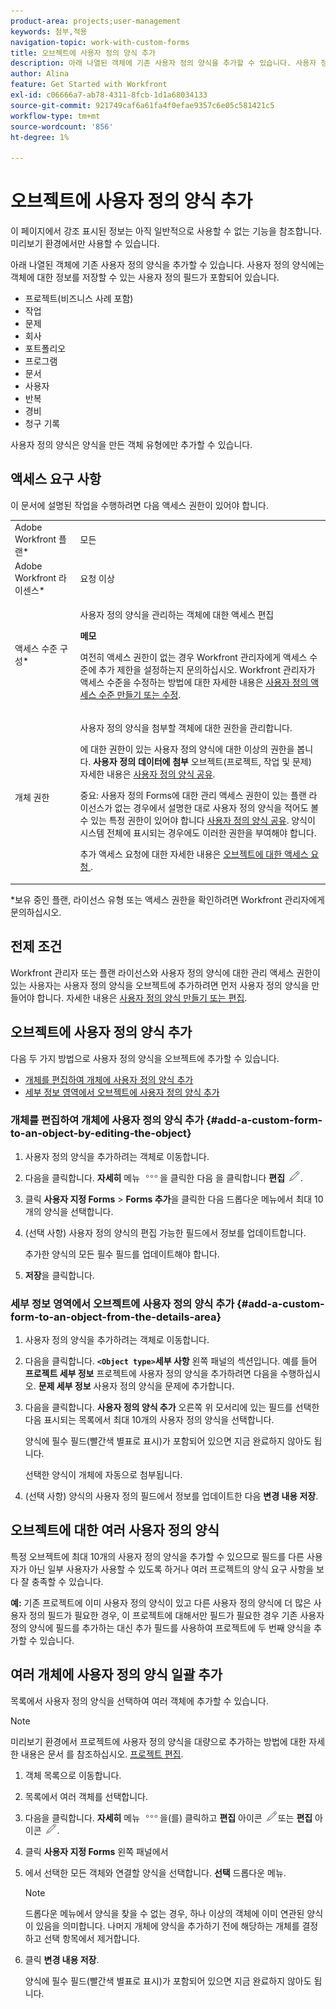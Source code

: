```yaml
---
product-area: projects;user-management
keywords: 첨부,적용
navigation-topic: work-with-custom-forms
title: 오브젝트에 사용자 정의 양식 추가
description: 아래 나열된 객체에 기존 사용자 정의 양식을 추가할 수 있습니다. 사용자 정의 양식에는 객체에 대한 정보를 저장할 수 있는 사용자 정의 필드가 포함되어 있습니다.
author: Alina
feature: Get Started with Workfront
exl-id: c06666a7-ab78-4311-8fcb-1d1a68034133
source-git-commit: 921749caf6a61fa4f0efae9357c6e05c581421c5
workflow-type: tm+mt
source-wordcount: '856'
ht-degree: 1%

---
```


# 오브젝트에 사용자 정의 양식 추가

<span class="preview">이 페이지에서 강조 표시된 정보는 아직 일반적으로 사용할 수 없는 기능을 참조합니다. 미리보기 환경에서만 사용할 수 있습니다.</span>

아래 나열된 객체에 기존 사용자 정의 양식을 추가할 수 있습니다. 사용자 정의 양식에는 객체에 대한 정보를 저장할 수 있는 사용자 정의 필드가 포함되어 있습니다.

* 프로젝트(비즈니스 사례 포함)
* 작업
* 문제
* 회사
* 포트폴리오
* 프로그램
* 문서
* 사용자
* 반복
* 경비
* 청구 기록

사용자 정의 양식은 양식을 만든 객체 유형에만 추가할 수 있습니다.

## 액세스 요구 사항

이 문서에 설명된 작업을 수행하려면 다음 액세스 권한이 있어야 합니다.

<table style="table-layout:auto"> 
 <col> 
 <col> 
 <tbody> 
  <tr> 
   <td role="rowheader">Adobe Workfront 플랜*</td> 
   <td> <p>모든 </p> </td> 
  </tr> 
  <tr> 
   <td role="rowheader">Adobe Workfront 라이센스*</td> 
   <td> <p>요청 이상</p> </td> 
  </tr> 
  <tr> 
   <td role="rowheader">액세스 수준 구성*</td> 
   <td> <p>사용자 정의 양식을 관리하는 객체에 대한 액세스 편집</p> <p><b>메모</b></p>

여전히 액세스 권한이 없는 경우 Workfront 관리자에게 액세스 수준에 추가 제한을 설정하는지 문의하십시오. Workfront 관리자가 액세스 수준을 수정하는 방법에 대한 자세한 내용은 <a href="../../administration-and-setup/add-users/configure-and-grant-access/create-modify-access-levels.md" class="MCXref xref">사용자 정의 액세스 수준 만들기 또는 수정</a>.</p> </td>
</tr> 
  <tr> 
   <td role="rowheader">개체 권한</td> 
   <td> <p>사용자 정의 양식을 첨부할 객체에 대한 권한을 관리합니다.</p> <p>에 대한 권한이 있는 사용자 정의 양식에 대한 이상의 권한을 봅니다. <b>사용자 정의 데이터에 첨부</b> 오브젝트(프로젝트, 작업 및 문제) 자세한 내용은 <a href="../../administration-and-setup/customize-workfront/create-manage-custom-forms/share-access-to-a-custom-form.md" class="MCXref xref">사용자 정의 양식 공유</a>.</p> <p>중요: 사용자 정의 Forms에 대한 관리 액세스 권한이 있는 플랜 라이선스가 없는 경우에서 설명한 대로 사용자 정의 양식을 적어도 볼 수 있는 특정 권한이 있어야 합니다 <a href="../../administration-and-setup/customize-workfront/create-manage-custom-forms/share-access-to-a-custom-form.md" class="MCXref xref">사용자 정의 양식 공유</a>. 양식이 시스템 전체에 표시되는 경우에도 이러한 권한을 부여해야 합니다. </p> <p>추가 액세스 요청에 대한 자세한 내용은 <a href="../../workfront-basics/grant-and-request-access-to-objects/request-access.md" class="MCXref xref">오브젝트에 대한 액세스 요청 </a>.</p> </td> 
  </tr> 
 </tbody> 
</table>

&#42;보유 중인 플랜, 라이선스 유형 또는 액세스 권한을 확인하려면 Workfront 관리자에게 문의하십시오.

## 전제 조건

Workfront 관리자 또는 플랜 라이선스와 사용자 정의 양식에 대한 관리 액세스 권한이 있는 사용자는 사용자 정의 양식을 오브젝트에 추가하려면 먼저 사용자 정의 양식을 만들어야 합니다. 자세한 내용은 [사용자 정의 양식 만들기 또는 편집](../../administration-and-setup/customize-workfront/create-manage-custom-forms/create-or-edit-a-custom-form.md).

## 오브젝트에 사용자 정의 양식 추가

다음 두 가지 방법으로 사용자 정의 양식을 오브젝트에 추가할 수 있습니다.

* [개체를 편집하여 개체에 사용자 정의 양식 추가](#add-a-custom-form-to-an-object-by-editing-the-object)
* [세부 정보 영역에서 오브젝트에 사용자 정의 양식 추가](#add-a-custom-form-to-an-object-from-the-details-area)

### 개체를 편집하여 개체에 사용자 정의 양식 추가 {#add-a-custom-form-to-an-object-by-editing-the-object}

1. 사용자 정의 양식을 추가하려는 객체로 이동합니다.
1. 다음을 클릭합니다. **자세히** 메뉴 ![](assets/more-icon.png)을 클릭한 다음 을 클릭합니다 **편집** ![](assets/edit-icon.png).
1. 클릭 **사용자 지정 Forms** > **Forms 추가**&#x200B;을 클릭한 다음 드롭다운 메뉴에서 최대 10개의 양식을 선택합니다.

1. (선택 사항) 사용자 정의 양식의 편집 가능한 필드에서 정보를 업데이트합니다.

   추가한 양식의 모든 필수 필드를 업데이트해야 합니다.

1. **저장**&#x200B;을 클릭합니다.

### 세부 정보 영역에서 오브젝트에 사용자 정의 양식 추가 {#add-a-custom-form-to-an-object-from-the-details-area}

1. 사용자 정의 양식을 추가하려는 객체로 이동합니다.
1. 다음을 클릭합니다. **`<Object type>`세부 사항** 왼쪽 패널의 섹션입니다. 예를 들어 **프로젝트 세부 정보** 프로젝트에 사용자 정의 양식을 추가하려면 다음을 수행하십시오. **문제 세부 정보** 사용자 정의 양식을 문제에 추가합니다.
1. 다음을 클릭합니다. **사용자 정의 양식 추가** 오른쪽 위 모서리에 있는 필드를 선택한 다음 표시되는 목록에서 최대 10개의 사용자 정의 양식을 선택합니다.

   양식에 필수 필드(빨간색 별표로 표시)가 포함되어 있으면 지금 완료하지 않아도 됩니다.

   선택한 양식이 개체에 자동으로 첨부됩니다.

1. (선택 사항) 양식의 사용자 정의 필드에서 정보를 업데이트한 다음 **변경 내용 저장**.

## 오브젝트에 대한 여러 사용자 정의 양식

특정 오브젝트에 최대 10개의 사용자 정의 양식을 추가할 수 있으므로 필드를 다른 사용자가 아닌 일부 사용자가 사용할 수 있도록 하거나 여러 프로젝트의 양식 요구 사항을 보다 잘 충족할 수 있습니다.

**예:** 기존 프로젝트에 이미 사용자 정의 양식이 있고 다른 사용자 정의 양식에 더 많은 사용자 정의 필드가 필요한 경우, 이 프로젝트에 대해서만 필드가 필요한 경우 기존 사용자 정의 양식에 필드를 추가하는 대신 추가 필드를 사용하여 프로젝트에 두 번째 양식을 추가할 수 있습니다.

## 여러 개체에 사용자 정의 양식 일괄 추가

목록에서 사용자 정의 양식을 선택하여 여러 객체에 추가할 수 있습니다.

<!--
drafted for bulk-editing projects. When it releases to Prod for projects, take "in the preview environment" and the yellow tags out. Add additional objects here in the same way when they become available:-->

>[!NOTE]
>
><span class="preview">미리보기 환경에서 프로젝트에 사용자 정의 양식을 대량으로 추가하는 방법에 대한 자세한 내용은 문서 를 참조하십시오. [프로젝트 편집](../../manage-work/projects/manage-projects/edit-projects.md)</span>.


1. 객체 목록으로 이동합니다.
1. 목록에서 여러 객체를 선택합니다.

1. 다음을 클릭합니다. **자세히** 메뉴 ![](assets/more-icon.png)을(를) 클릭하고 **편집** 아이콘  ![](assets/edit-icon.png)또는 **편집** 아이콘 ![](assets/edit-icon.png).
1. 클릭 **사용자 지정 Forms** 왼쪽 패널에서
1. 에서 선택한 모든 객체와 연결할 양식을 선택합니다. **선택** 드롭다운 메뉴.
   >[!NOTE]
   >
   >드롭다운 메뉴에서 양식을 찾을 수 없는 경우, 하나 이상의 객체에 이미 연관된 양식이 있음을 의미합니다. 나머지 개체에 양식을 추가하기 전에 해당하는 개체를 결정하고 선택 항목에서 제거합니다.

1. 클릭 **변경 내용 저장**.

   양식에 필수 필드(빨간색 별표로 표시)가 포함되어 있으면 지금 완료하지 않아도 됩니다.
